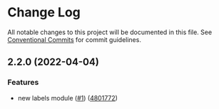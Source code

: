 # Change Log

All notable changes to this project will be documented in this file.
See [Conventional Commits](https://conventionalcommits.org) for commit guidelines.

## 2.2.0 (2022-04-04)

### Features

- new labels module ([#1](https://github.com/igorbrites/terraform-modules/issues/1)) ([4801772](https://github.com/igorbrites/terraform-modules/commit/48017721f19e7157e4b47200252975b141b186c6))
